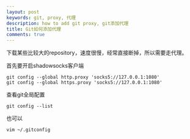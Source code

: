 ```yaml
---
layout: post
keywords: git, proxy, 代理
description: how to add git proxy, git添加代理
title: Git如何添加代理
comments: true
---
```


下载某些比较大的repository，速度很慢，经常直接断掉，所以需要走代理。

首先要开启shadowsocks客户端

```
git config --global http.proxy 'socks5://127.0.0.1:1080'
git config --global https.proxy 'socks5://127.0.0.1:1080'
```

查看git全局配置
```
git config --list
```

也可以
```
vim ~/.gitconfig
```



